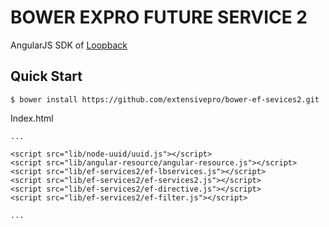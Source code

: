 BOWER EXPRO FUTURE SERVICE 2
===
AngularJS SDK of [Loopback](http://loopback.io)

## Quick Start

```shell
$ bower install https://github.com/extensivepro/bower-ef-sevices2.git
```

Index.html
```
...

<script src="lib/node-uuid/uuid.js"></script>
<script src="lib/angular-resource/angular-resource.js"></script>
<script src="lib/ef-services2/ef-lbservices.js"></script>
<script src="lib/ef-services2/ef-services2.js"></script>
<script src="lib/ef-services2/ef-directive.js"></script>
<script src="lib/ef-services2/ef-filter.js"></script>

...
```